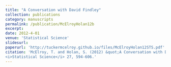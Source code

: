 ```yaml
---
title: "A Conversation with David Findley"
collection: publications
category: manuscripts
permalink: /publication/McElroyHolan12b
excerpt: 
date: 2012-4-01
venue: 'Statistical Science'
slidesurl: 
paperurl: 'http://tuckermcelroy.github.io/files/McElroyHolan12STS.pdf'
citation: 'McElroy, T. and Holan, S. (2012) &quot;A Conversation with David Findley.&quot; 
<i>Statistical Science</i> 27, 594-606.'
---
```

